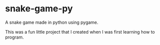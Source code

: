 # snake-game-py
A snake game made in python using pygame.

This was a fun little project that I created when I was first learning how to program.
